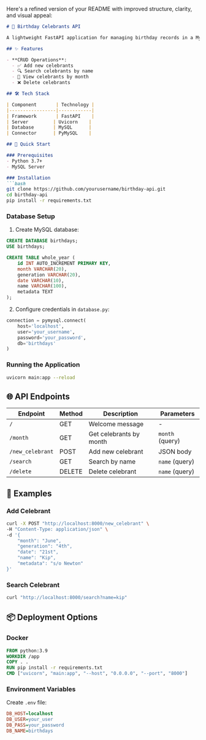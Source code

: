 Here's a refined version of your README with improved structure, clarity, and visual appeal:

```markdown
# 🎂 Birthday Celebrants API

A lightweight FastAPI application for managing birthday records in a MySQL database.

## ✨ Features

- **CRUD Operations**:
  - ✅ Add new celebrants
  - 🔍 Search celebrants by name
  - 📅 View celebrants by month
  - ❌ Delete celebrants

## 🛠 Tech Stack

| Component       | Technology |
|-----------------|------------|
| Framework       | FastAPI    |
| Server         | Uvicorn    |
| Database       | MySQL      |
| Connector      | PyMySQL    |

## 🚀 Quick Start

### Prerequisites
- Python 3.7+
- MySQL Server

### Installation
```bash
git clone https://github.com/yourusername/birthday-api.git
cd birthday-api
pip install -r requirements.txt
```

### Database Setup
1. Create MySQL database:
```sql
CREATE DATABASE birthdays;
USE birthdays;

CREATE TABLE whole_year (
    id INT AUTO_INCREMENT PRIMARY KEY,
    month VARCHAR(20),
    generation VARCHAR(20),
    date VARCHAR(10),
    name VARCHAR(100),
    metadata TEXT
);
```

2. Configure credentials in `database.py`:
```python
connection = pymysql.connect(
    host='localhost',
    user='your_username',
    password='your_password',
    db='birthdays'
)
```

### Running the Application
```bash
uvicorn main:app --reload
```

## 🌐 API Endpoints

| Endpoint | Method | Description | Parameters |
|----------|--------|-------------|------------|
| `/` | GET | Welcome message | - |
| `/month` | GET | Get celebrants by month | `month` (query) |
| `/new_celebrant` | POST | Add new celebrant | JSON body |
| `/search` | GET | Search by name | `name` (query) |
| `/delete` | DELETE | Delete celebrant | `name` (query) |

## 📝 Examples

### Add Celebrant
```bash
curl -X POST "http://localhost:8000/new_celebrant" \
-H "Content-Type: application/json" \
-d '{
    "month": "June",
    "generation": "4th",
    "date": "21st",
    "name": "Kip",
    "metadata": "s/o Newton"
}'
```

### Search Celebrant
```bash
curl "http://localhost:8000/search?name=kip"
```

## 📦 Deployment Options

### Docker
```dockerfile
FROM python:3.9
WORKDIR /app
COPY . .
RUN pip install -r requirements.txt
CMD ["uvicorn", "main:app", "--host", "0.0.0.0", "--port", "8000"]
```

### Environment Variables
Create `.env` file:
```ini
DB_HOST=localhost
DB_USER=your_user
DB_PASS=your_password
DB_NAME=birthdays
```

